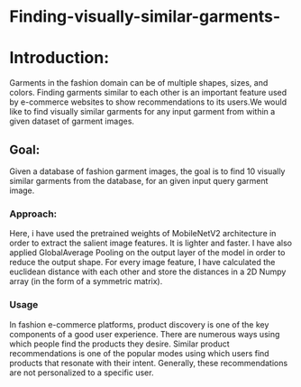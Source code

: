# Finding-visually-similar-garments-
 

# Introduction:
Garments in the fashion domain can be of multiple shapes, sizes, and colors. Finding garments similar to each other is an important feature used by e-commerce websites to show recommendations to its users.We would like to find visually similar garments for any input garment from within a given dataset of garment
images.

## Goal: 
Given a database of fashion garment images, the goal is to find 10 visually similar garments from the database, for an given input query garment image.


### Approach:
Here, i have used the pretrained weights of MobileNetV2 architecture in order to extract the salient image features. It is lighter and faster. I have also applied GlobalAverage Pooling on the output layer of the model in order to reduce the output shape. For every image feature, I have calculated the euclidean distance with each other and store the distances in a 2D Numpy array (in the form of a symmetric matrix). 


### Usage
In fashion e-commerce platforms, product discovery is one of the key components of a good user experience. There are numerous ways using which people find the products they desire. Similar product recommendations is one of the popular modes using which users find products that resonate with their intent. Generally, these recommendations are not personalized to a specific user.
